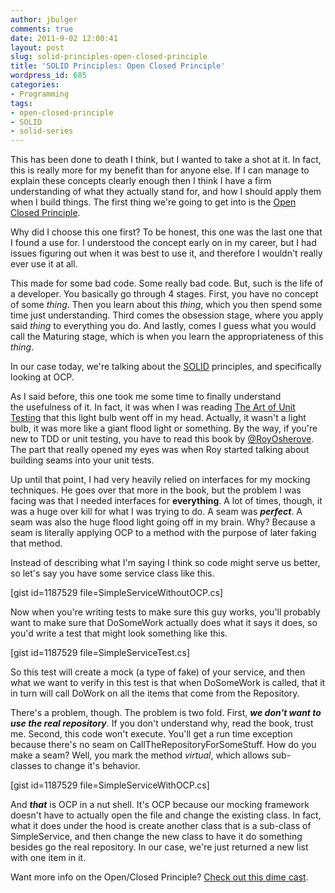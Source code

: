 ```yaml
---
author: jbulger
comments: true
date: 2011-9-02 12:00:41
layout: post
slug: solid-principles-open-closed-principle
title: 'SOLID Principles: Open Closed Principle'
wordpress_id: 685
categories:
- Programming
tags:
- open-closed-principle
- SOLID
- solid-series
---
```


This has been done to death I think, but I wanted to take a shot at it. In fact, this is really more for my benefit than for anyone else. If I can manage to explain these concepts clearly enough then I think I have a firm understanding of what they actually stand for, and how I should apply them when I build things. The first thing we're going to get into is the [Open Closed Principle](http://en.wikipedia.org/wiki/Open/closed_principle).

<!-- more -->Why did I choose this one first? To be honest, this one was the last one that I found a use for. I understood the concept early on in my career, but I had issues figuring out when it was best to use it, and therefore I wouldn't really ever use it at all.

This made for some bad code. Some really bad code. But, such is the life of a developer. You basically go through 4 stages. First, you have no concept of some _thing_. Then you learn about this _thing_, which you then spend some time just understanding. Third comes the obsession stage, where you apply said _thing_ to everything you do. And lastly, comes I guess what you would call the Maturing stage, which is when you learn the appropriateness of this _thing_.

In our case today, we're talking about the [SOLID](http://en.wikipedia.org/wiki/Solid_(object-oriented_design)) principles, and specifically looking at OCP.

As I said before, this one took me some time to finally understand the usefulness of it. In fact, it was when I was reading [The Art of Unit Testing](http://artofunittesting.com/) that this light bulb went off in my head. Actually, it wasn't a light bulb, it was more like a giant flood light or something. By the way, if you're new to TDD or unit testing, you have to read this book by [@RoyOsherove](http://twitter.com/#!/RoyOsherove). The part that really opened my eyes was when Roy started talking about building seams into your unit tests.

Up until that point, I had very heavily relied on interfaces for my mocking techniques. He goes over that more in the book, but the problem I was facing was that I needed interfaces for **everything**. A lot of times, though, it was a huge over kill for what I was trying to do. A seam was **_perfect_**. A seam was also the huge flood light going off in my brain. Why? Because a seam is literally applying OCP to a method with the purpose of later faking that method.

Instead of describing what I'm saying I think so code might serve us better, so let's say you have some service class like this.

[gist id=1187529 file=SimpleServiceWithoutOCP.cs]

Now when you're writing tests to make sure this guy works, you'll probably want to make sure that DoSomeWork actually does what it says it does, so you'd write a test that might look something like this.

[gist id=1187529 file=SimpleServiceTest.cs]

So this test will create a mock (a type of fake) of your service, and then what we want to verify in this test is that when DoSomeWork is called, that it in turn will call DoWork on all the items that come from the Repository.

There's a problem, though. The problem is two fold. First, _**we don't want to use the real repository**_. If you don't understand why, read the book, trust me. Second, this code won't execute. You'll get a run time exception because there's no seam on CallTheRepositoryForSomeStuff. How do you make a seam? Well, you mark the method _virtual_, which allows sub-classes to change it's behavior.

[gist id=1187529 file=SimpleServiceWithOCP.cs]

And _**that**_ is OCP in a nut shell. It's OCP because our mocking framework doesn't have to actually open the file and change the existing class. In fact, what it does under the hood is create another class that is a sub-class of SimpleService, and then change the new class to have it do something besides go the real repository. In our case, we're just returned a new list with one item in it.

Want more info on the Open/Closed Principle? [Check out this dime cast](http://dimecasts.net/Casts/CastDetails/90).
